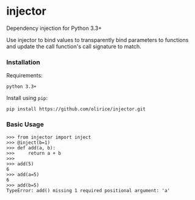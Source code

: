 # injector

Dependency injection for Python 3.3+

Use injector to bind values to transparently bind parameters to functions
and update the call function's call signature to match.


### Installation
Requirements:

    python 3.3+

Install using `pip`:

    pip install https://github.com/olirice/injector.git 

### Basic Usage

    >>> from injector import inject
    >>> @inject(b=1)
    >>> def add(a, b):
    >>>     return a + b
    >>>
    >>> add(5)
    6
    >>> add(a=5)
    6
    >>> add(b=5)
    TypeError: add() missing 1 required positional argument: 'a'

